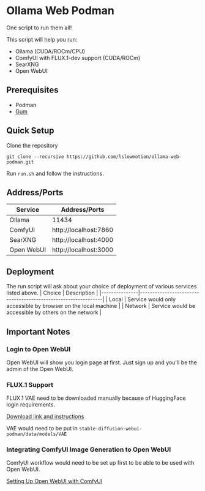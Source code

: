 # Ollama Web Podman

One script to run them all!

This script will help you run:
- Ollama (CUDA/ROCm/CPU)
- ComfyUI with FLUX.1-dev support (CUDA/ROCm)
- SearXNG
- Open WebUI

## Prerequisites
- Podman
- [Gum](https://github.com/charmbracelet/gum)

## Quick Setup
Clone the repository
```
git clone --recursive https://github.com/lslowmotion/ollama-web-podman.git
```
Run `run.sh` and follow the instructions.

## Address/Ports
| Service       | Address/Ports         |
|---------------|-----------------------|
| Ollama        | 11434                 |
| ComfyUI       | http://localhost:7860 |
| SearXNG       | http://localhost:4000 |
| Open WebUI    | http://localhost:3000 |

## Deployment
The run script will ask about your choice of deployment of various services listed above.
| Choice        | Description                                                   |
|---------------|---------------------------------------------------------------|
| Local         | Service would only accessible by browser on the local machine |
| Network       | Service would be accessible by others on the network          |

## Important Notes
### Login to Open WebUI
Open WebUI will show you login page at first. Just sign up and you'll be the admin of the Open WebUI.

### FLUX.1 Support
FLUX.1 VAE need to be downloaded manually because of HuggingFace login requirements.

[Download link and instructions](https://github.com/lslowmotion/stable-diffusion-webui-podman?tab=readme-ov-file#flux1-gguf)

VAE would need to be put in `stable-diffusion-webui-podman/data/models/VAE`

### Integrating ComfyUI Image Generation to Open WebUI
ComfyUI workflow would need to be set up first to be able to be used with Open WebUI.

[Setting Up Open WebUI with ComfyUI](https://docs.openwebui.com/tutorial/images#setting-up-open-webui-with-comfyui)
